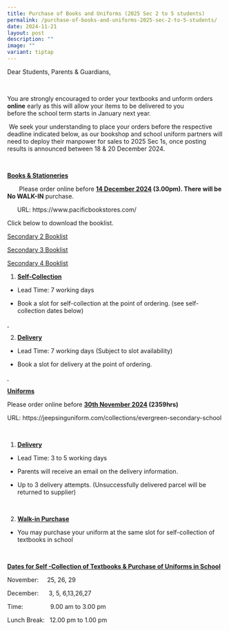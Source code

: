 ```yaml
---
title: Purchase of Books and Uniforms (2025 Sec 2 to 5 students)
permalink: /purchase-of-books-and-uniforms-2025-sec-2-to-5-students/
date: 2024-11-21
layout: post
description: ""
image: ""
variant: tiptap
---
```

<p>Dear Students, Parents &amp; Guardians,</p>
<p>&nbsp;</p>
<p>You are strongly encouraged to order your textbooks and unform orders <strong>online</strong> early
as this will allow your items to be delivered to you before&nbsp;the&nbsp;school
term starts in January next year.</p>
<p>&nbsp;We seek your understanding to place your orders before the respective
deadline indicated below, as our bookshop and school uniform partners will
need to deploy their manpower for sales to 2025 Sec 1s, once posting results
is announced between 18 &amp; 20 December 2024.</p>
<p>&nbsp;</p>
<p><strong><u>Books &amp; Stationeries</u></strong>
</p>
<p>&nbsp;&nbsp;&nbsp;&nbsp;&nbsp;&nbsp; Please order online before&nbsp;<strong><u>14 December 2024</u> (3.00pm). There will be No WALK-IN</strong> purchase.</p>
<p><strong>&nbsp;&nbsp;&nbsp;&nbsp;&nbsp;&nbsp; </strong>URL: <a rel="noopener noreferrer nofollow" target="_blank">https://www.pacificbookstores.com/</a>
</p>
<p>Click below to download the booklist.</p>
<p><a href="/files/Secondary_2_Booklist__2025_.pdf" rel="noopener nofollow" target="_blank">Secondary 2 Booklist</a>
</p>
<p><a href="/files/Secondary_3_Booklist__2025_.pdf" rel="noopener nofollow" target="_blank">Secondary 3 Booklist</a>
</p>
<p><a href="/files/Secondary_4_Booklist__2025_.pdf" rel="noopener nofollow" target="_blank">Secondary 4 Booklist</a>
</p>
<p></p>
<ol data-tight="true" class="tight">
<li>
<p><strong><u>Self-Collection</u></strong>
</p>
</li>
</ol>
<ul data-tight="true" class="tight">
<li>
<p>Lead Time: 7 working days</p>
</li>
<li>
<p>Book a slot for self-collection at the point of ordering. (see self-collection
dates below)</p>
</li>
</ul>
<p><u>&nbsp;</u>
</p>
<ol start="2" data-tight="true" class="tight">
<li>
<p><strong><u>Delivery</u></strong>
</p>
</li>
</ol>
<ul data-tight="true" class="tight">
<li>
<p>Lead Time: 7 working days (Subject to slot availability)</p>
</li>
<li>
<p>Book a slot for delivery at the point of ordering.</p>
</li>
</ul>
<p><strong><u>&nbsp;</u></strong>
</p>
<p><strong><u>Uniforms</u></strong>
</p>
<p>Please order online before&nbsp;<strong><u>30th November 2024</u> (2359hrs)</strong>
</p>
<p>URL: <a rel="noopener noreferrer nofollow" target="_blank">https://jeepsinguniform.com/collections/evergreen-secondary-school</a>
</p>
<p>&nbsp;</p>
<ol data-tight="true" class="tight">
<li>
<p><strong><u>Delivery</u></strong>
</p>
</li>
</ol>
<ul data-tight="true" class="tight">
<li>
<p>Lead Time: 3 to 5 working days</p>
</li>
<li>
<p>Parents will receive an email on the delivery information.</p>
</li>
<li>
<p>Up to 3 delivery attempts. (Unsuccessfully delivered parcel will be returned
to supplier)</p>
</li>
</ul>
<p>&nbsp;</p>
<ol start="2" data-tight="true" class="tight">
<li>
<p><strong><u>Walk-in Purchase</u></strong>
</p>
</li>
</ol>
<ul data-tight="true" class="tight">
<li>
<p>You may purchase your uniform at the same slot for self-collection of
textbooks in school</p>
</li>
</ul>
<p>&nbsp;</p>
<p><strong><u>Dates for Self -Collection of Textbooks &amp; Purchase of Uniforms in School</u></strong>
</p>
<p>November:&nbsp;&nbsp;&nbsp;&nbsp; 25, 26, 29</p>
<p>December:&nbsp;&nbsp;&nbsp;&nbsp;&nbsp; 3, 5, 6,13,26,27</p>
<p>Time:&nbsp;&nbsp;&nbsp;&nbsp;&nbsp;&nbsp;&nbsp;&nbsp; &nbsp;&nbsp;&nbsp;&nbsp;&nbsp;&nbsp;&nbsp;9.00
am to 3.00 pm</p>
<p>Lunch Break:&nbsp;&nbsp; 12.00 pm to 1.00 pm</p>